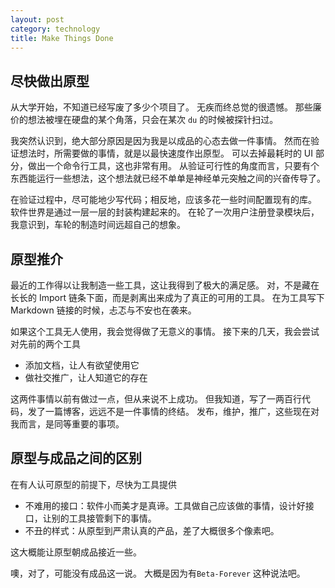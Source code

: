```yaml
---
layout: post
category: technology
title: Make Things Done
---
```


## 尽快做出原型

从大学开始，不知道已经写废了多少个项目了。
无疾而终总觉的很遗憾。
那些廉价的想法被埋在硬盘的某个角落，只会在某次 `du` 的时候被探针扫过。

我突然认识到，绝大部分原因是因为我是以成品的心态去做一件事情。
然而在验证想法时，所需要做的事情，就是以最快速度作出原型。
可以去掉最耗时的 UI 部分，做出一个命令行工具，这也非常有用。
从验证可行性的角度而言，只要有个东西能运行一些想法，这个想法就已经不单单是神经单元突触之间的兴奋传导了。

在验证过程中，尽可能地少写代码；相反地，应该多花一些时间配置现有的库。
软件世界是通过一层一层的封装构建起来的。
在轮了一次用户注册登录模块后，我意识到，车轮的制造时间远超自己的想象。

## 原型推介

最近的工作得以让我制造一些工具，这让我得到了极大的满足感。
对，不是藏在长长的 Import 链条下面，而是剥离出来成为了真正的可用的工具。
在为工具写下 Markdown 链接的时候，忐忑与不安也在袭来。

如果这个工具无人使用，我会觉得做了无意义的事情。
接下来的几天，我会尝试对先前的两个工具

* 添加文档，让人有欲望使用它
* 做社交推广，让人知道它的存在

这两件事情以前有做过一点，但从来说不上成功。
但我知道，写了一两百行代码，发了一篇博客，远远不是一件事情的终结。
发布，维护，推广，这些现在对我而言，是同等重要的事项。

## 原型与成品之间的区别

在有人认可原型的前提下，尽快为工具提供

* 不难用的接口：软件小而美才是真谛。工具做自己应该做的事情，设计好接口，让别的工具接管剩下的事情。
* 不丑的样式：从原型到严肃认真的产品，差了大概很多个像素吧。

这大概能让原型朝成品接近一些。

噢，对了，可能没有成品这一说。
大概是因为有`Beta-Forever` 这种说法吧。
